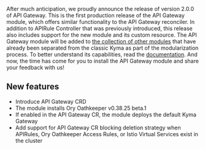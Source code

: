 After much anticipation, we proudly announce the release of version 2.0.0 of API Gateway. This is the first production release of the API Gateway module, which offers similar functionality to the API Gateway reconciler. In addition to APIRule Controller that was previously introduced, this release also includes support for the new module and its custom resource.
The API Gateway module will be added to [the collection of other modules](https://kyma-project.io/#/06-modules/README) that have already been separated from the classic Kyma as part of the modularization process. To better understand its capabilities, read the [documentation](https://github.com/kyma-project/api-gateway/tree/main/docs/user#readme). 
And now, the time has come for you to install the API Gateway module and share your feedback with us!

## New features

- Introduce API Gateway CRD
- The module installs Ory Oathkeeper v0.38.25 beta.1
- If enabled in the API Gateway CR, the module deploys the default Kyma Gateway
- Add support for API Gateway CR blocking deletion strategy when APIRules, Ory Oathkeeper Access Rules, or Istio Virtual Services exist in the cluster
